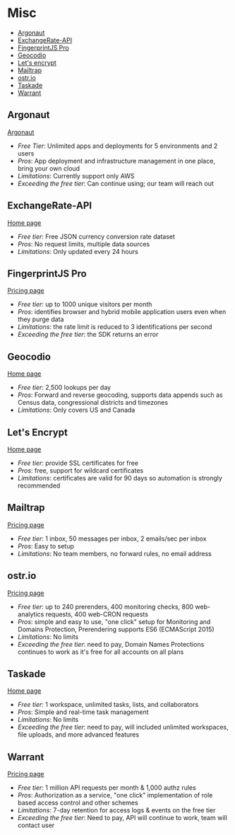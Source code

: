 # Misc

<!-- TOC depthFrom:2 -->

- [Argonaut](#argonaut)
- [ExchangeRate-API](#exchangerate-api)
- [FingerprintJS Pro](#fingerprintjs-pro)
- [Geocodio](#Geocodio)
- [Let's encrypt](#lets-encrypt)
- [Mailtrap](#mailtrap)
- [ostr.io](#ostrio)
- [Taskade](#taskade)
- [Warrant](#warrant)

<!-- /TOC -->

## Argonaut

[Argonaut](https://argonaut.dev/?utm_source=stack-on-a-budget&utm_medium=rsrc)

* *Free Tier*: Unlimited apps and deployments for 5 environments and 2 users
* *Pros*: App deployment and infrastructure management in one place, bring your own cloud
* *Limitations*: Currently support only AWS
* *Exceeding the free tier*: Can continue using; our team will reach out

## ExchangeRate-API

[Home page](https://www.exchangerate-api.com)

* *Free tier*: Free JSON currency conversion rate dataset
* *Pros*: No request limits, multiple data sources
* *Limitations*: Only updated every 24 hours

## FingerprintJS Pro

[Pricing page](https://fingerprintjs.com/pricing/)

* *Free tier*: up to 1000 unique visitors per month
* *Pros*: identifies browser and hybrid mobile application users even when they purge data
* *Limitations*: the rate limit is reduced to 3 identifications per second
* *Exceeding the free tier*: the SDK returns an error

## Geocodio

[Home page](https://www.geocod.io)

* *Free tier*: 2,500 lookups per day
* *Pros*: Forward and reverse geocoding, supports data appends such as Census data, congressional districts and timezones
* *Limitations*: Only covers US and Canada

## Let's Encrypt

[Home page](https://letsencrypt.org/)

* *Free tier*: provide SSL certificates for free
* *Pros*: free, support for wildcard certificates
* *Limitations*: certificates are valid for 90 days so automation is strongly recommended

## Mailtrap

[Pricing page](https://mailtrap.io/pricing)

* *Free tier*: 1 inbox, 50 messages per inbox, 2 emails/sec per inbox
* *Pros*: Easy to setup
* *Limitations*: No team members, no forward rules, no email address

## ostr.io

[Pricing page](https://ostr.io/info/pricing)

* *Free tier*: up to 240 prerenders, 400 monitoring checks, 800 web-analytics requests, 400 web-CRON requests
* *Pros*: simple and easy to use, "one click" setup for Monitoring and Domains Protection, Prerendering supports ES6 (ECMAScript 2015)
* *Limitations*: No limits
* *Exceeding the free tier*: need to pay, Domain Names Protections continues to work as it's free for all accounts on all plans

## Taskade

[Home page](https://taskade.com)

* *Free tier*: 1 workspace, unlimited tasks, lists, and collaborators
* *Pros*: Simple and real-time task management
* *Limitations*: No limits
* *Exceeding the free tier*: need to pay, will included unlimited workspaces, file uploads, and more advanced features

## Warrant

[Pricing page](https://warrant.dev/pricing)

* *Free tier*: 1 million API requests per month & 1,000 authz rules
* *Pros*: Authorization as a service, "one click" implementation of role based access control and other schemes
* *Limitations*: 7-day retention for access logs & events on the free tier
* *Exceeding the free tier*: Need to pay, API will continue to work, team will contact user
